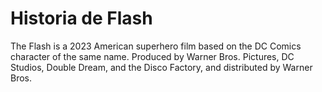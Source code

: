 # Historia de Flash


The Flash is a 2023 American superhero film based on the DC Comics character of the same name. Produced by Warner Bros. Pictures, DC Studios, Double Dream, and the Disco Factory, and distributed by Warner Bros. 
